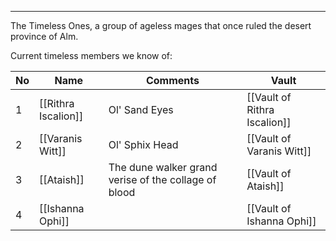 ___
The Timeless Ones, a group of ageless mages that once ruled the desert province of Alm.

Current timeless members we know of:

| No | Name | Comments | Vault |
| --- | ------- |------------- | ----- |
| 1 | [[Rithra Iscalion]] | Ol' Sand Eyes | [[Vault of Rithra Iscalion]]|
| 2 | [[Varanis Witt]] | Ol' Sphix Head | [[Vault of Varanis Witt]]|
| 3 | [[Ataish]] | The dune walker grand verise of the collage of blood | [[Vault of Ataish]]|
| 4 | [[Ishanna Ophi]] | | [[Vault of Ishanna Ophi]] |